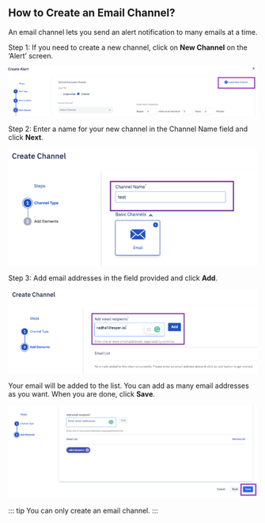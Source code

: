 ## How to Create an Email Channel?
An email channel lets you send an alert notification to many emails at a time. 

Step 1: If you need to create a new channel, click on **New Channel** on the ‘Alert’ screen.

![Create a new email channel](./images/emailchannel/1-newchannelbutton.png)

Step 2: Enter a name for your new channel in the Channel Name field and click **Next**.

![Email channel name](./images/emailchannel/2-name.png)

Step 3: Add email addresses in the field provided and click **Add**.

![Add email address](./images/emailchannel/3-addemail.png)

Your email will be added to the list. You can add as many email addresses as you want. When you are done, click **Save**.

![Save button](./images/emailchannel/4-save.png)


::: tip
You can only create an email channel.
:::